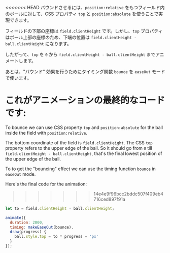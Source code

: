 <<<<<<< HEAD
バウンドさせるには、`position:relative` をもつフィールド内のボールに対して、CSS プロパティ `top` と `position:absolute` を使うことで実現できます。

フィールドの下部の座標は `field.clientHeight` です。しかし、`top` プロパティはボール上部の座標のため、下端の位置は `field.clientHeight - ball.clientHeight` になります。

したがって、`top` を `0` から `field.clientHeight - ball.clientHeight` までアニメートします。

あとは、"バウンド" 効果を行うためにタイミング関数 `bounce` を `easeOut` モードで使います。

これがアニメーションの最終的なコードです:
=======
To bounce we can use CSS property `top` and `position:absolute` for the ball inside the field with `position:relative`.

The bottom coordinate of the field is `field.clientHeight`. The CSS `top` property refers to the upper edge of the ball. So it should go from `0` till `field.clientHeight - ball.clientHeight`, that's the final lowest position of the upper edge of the ball.

To to get the "bouncing" effect we can use the timing function `bounce` in `easeOut` mode.

Here's the final code for the animation:
>>>>>>> 14e4e9f96bcc2bddc507f409eb4716ced897f91a

```js
let to = field.clientHeight - ball.clientHeight;

animate({
  duration: 2000,
  timing: makeEaseOut(bounce),
  draw(progress) {
    ball.style.top = to * progress + 'px'
  }
});
```
